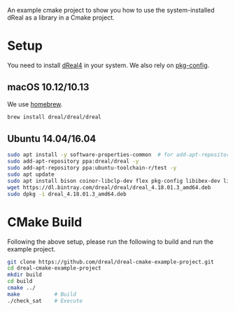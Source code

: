 An example cmake project to show you how to use the system-installed
dReal as a library in a Cmake project.

Setup
=====

You need to install [dReal4](https://github.com/dreal/dreal4) in your
system. We also rely on
[pkg-config](https://www.freedesktop.org/wiki/Software/pkg-config).

macOS 10.12/10.13
-----

We use [homebrew](https://brew.sh).

```bash
brew install dreal/dreal/dreal
```


Ubuntu 14.04/16.04
------------------

```bash
sudo apt install -y software-properties-common  # for add-apt-repository
sudo add-apt-repository ppa:dreal/dreal -y
sudo add-apt-repository ppa:ubuntu-toolchain-r/test -y
sudo apt update
sudo apt install bison coinor-libclp-dev flex pkg-config libibex-dev libnlopt-dev
wget https://dl.bintray.com/dreal/dreal/dreal_4.18.01.3_amd64.deb
sudo dpkg -i dreal_4.18.01.3_amd64.deb
```


CMake Build
===========

Following the above setup, please run the following to build and run
the example project.

```bash
git clone https://github.com/dreal/dreal-cmake-example-project.git
cd dreal-cmake-example-project
mkdir build
cd build
cmake ../
make           # Build
./check_sat    # Execute
```
